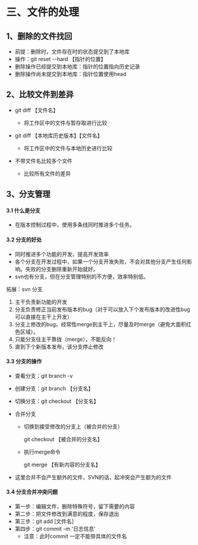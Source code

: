 # 三、文件的处理

## 1、删除的文件找回

* 前提：删除时，文件存在时的状态提交到了本地库
* 操作：git reset --hard 【指针的位置】
* 删除操作已经提交到本地库：指针的位置指向历史记录
* 删除操作尚未提交到本地库：指针位置使用head

## 2、比较文件到差异

* git diff 【文件名】
  * 将工作区中的文件与暂存取进行比较

* git diff 【本地库历史版本】【文件名】
  * 将工作区中的文件与本地历史进行比较

* 不带文件名比较多个文件
  * 比较所有文件的差异

## 3、分支管理

#### 3.1 什么是分支

* 在版本控制过程中，使用多条线同时推进多个任务。

#### 3.2 分支的好处

* 同时推进多个功能的开发，提高开发效率
* 各个分支在开发过程中，如果一个分支开发失败，不会对其他分支产生任何影响。失败的分支删除重新开始就好。
* svn也有分支，但在分支管理特别的不方便，效率特别低。

拓展：svn 分支

1.  主干负责新功能的开发
2.  分支负责修正当前发布版本的bug（对于可以放入下个发布版本的改进性bug可以直接在主干上开发）
3.  分支上修改的bug，经常性merge到主干上，尽量及时merge（避免大面积红色区域）。
4.  只能分支往主干靠拢（merge），不能反向！
5. 直到下个新版本发布，该分支停止修改

#### 3.3 分支的操作

* 查看分支：git branch -v

* 创建分支：git branch 【分支名】

* 切换分支：git checkout 【分支名】

* 合并分支

  * 切换到接受修改的分支上（被合并的分支）

    git checkout 【被合并的分支名】

  * 执行merge命令

    git merge 【有新内容的分支名】

* 这里合并不会产生额外的文件，SVN的话，起冲突会产生额为的文件

#### 3.4 分支合并冲突问题

* 第一步：编辑文件，删除特殊符号，留下需要的内容
* 第二步：把文件修改到满意的程度，保存退出
* 第三步：git add [文件名]
* 第四步：git commit -m '日志信息'
  * 注意：此时commit 一定不能带具体的文件名